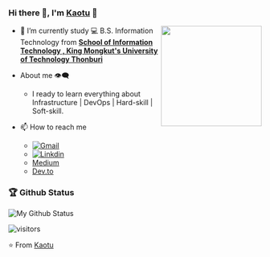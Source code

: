 ### Hi there 👋, I'm [Kaotu](https://github.com/kaotu) 🌚
<img align='right' src='https://user-images.githubusercontent.com/5713670/87202985-820dcb80-c2b6-11ea-9f56-7ec461c497c3.gif' width='200"'>

- 🌱 I’m currently study 💻 B.S. Information Technology from **[School of Information Technology , King Mongkut's University of Technology Thonburi](https://www.sit.kmutt.ac.th/)**

- About me 👁‍🗨
  - I ready to learn everything about Infrastructure | DevOps | Hard-skill | Soft-skill.

- 📫 How to reach me
  - [![Gmail](https://camo.githubusercontent.com/f12530586b3bbb9bd2f1ba7ad6368d72f8aa57cb/68747470733a2f2f696d672e736869656c64732e696f2f62616467652f2d476d61696c2d6331343433383f7374796c653d666c61742d737175617265266c6f676f3d476d61696c266c6f676f436f6c6f723d7768697465266c696e6b3d6d61696c746f3a736f7576696b67686f736831393938333140676d61696c2e636f6d)](mailto:kaotu09@gmail.com)
  -  [![Linkdin](https://camo.githubusercontent.com/0271c9f903c82d91b19ebd8458901d7c61ce1528/68747470733a2f2f696d672e736869656c64732e696f2f62616467652f4c696e6b6564496e2d2532333030373742352e7376673f267374796c653d666c61742d737175617265266c6f676f3d6c696e6b6564696e266c6f676f436f6c6f723d7768697465)](https://www.linkedin.com/in/patthraporn-permpoon-274306197/)
  - [Medium](https://medium.com/@kaotu)
  - [Dev.to](https://dev.to/kaotu)
   


### 🏆 Github Status
![My Github Status](https://github-readme-stats.vercel.app/api?username=kaotu&show_icons=true&hide_border=true)

![visitors](https://visitor-badge.laobi.icu/badge?page_id=kaotu.kaotu)

⭐️ From [Kaotu](https://github.com/kaotu)
